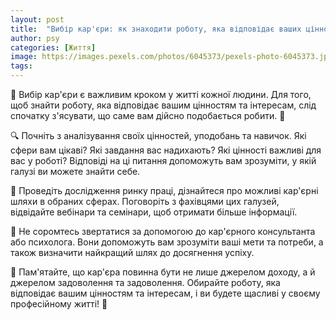 ```yaml
---
layout: post
title:  "Вибір кар'єри: як знаходити роботу, яка відповідає ваших цінностей та інтересам."
author: psy
categories: [Життя]
image: https://images.pexels.com/photos/6045373/pexels-photo-6045373.jpeg?auto=compress&cs=tinysrgb&fit=crop&h=627&w=1200
tags: 
---
```


🌟 Вибір кар'єри є важливим кроком у житті кожної людини. Для того, щоб знайти роботу, яка відповідає вашим цінностям та інтересам, слід спочатку з'ясувати, що саме вам дійсно подобається робити. 💭

🔍 Почніть з аналізування своїх цінностей, уподобань та навичок. Які сфери вам цікаві? Які завдання вас надихають? Які цінності важливі для вас у роботі? Відповіді на ці питання допоможуть вам зрозуміти, у якій галузі ви можете знайти себе.

💼 Проведіть дослідження ринку праці, дізнайтеся про можливі кар'єрні шляхи в обраних сферах. Поговоріть з фахівцями цих галузей, відвідайте вебінари та семінари, щоб отримати більше інформації.

🤝 Не соромтесь звертатися за допомогою до кар'єрного консультанта або психолога. Вони допоможуть вам зрозуміти ваші мети та потреби, а також визначити найкращий шлях до досягнення успіху.

🌱 Пам'ятайте, що кар'єра повинна бути не лише джерелом доходу, а й джерелом задоволення та задоволення. Обирайте роботу, яка відповідає вашим цінностям та інтересам, і ви будете щасливі у своєму професійному житті! 🌟



